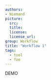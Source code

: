 ```yaml
---
authors:
- Niemand
picture:
  src:
  title:
  license:
  license_url:
group: Workflow
title: "Workflow 1"
tags:
  - tool
  - foo
---
```

DEMO
